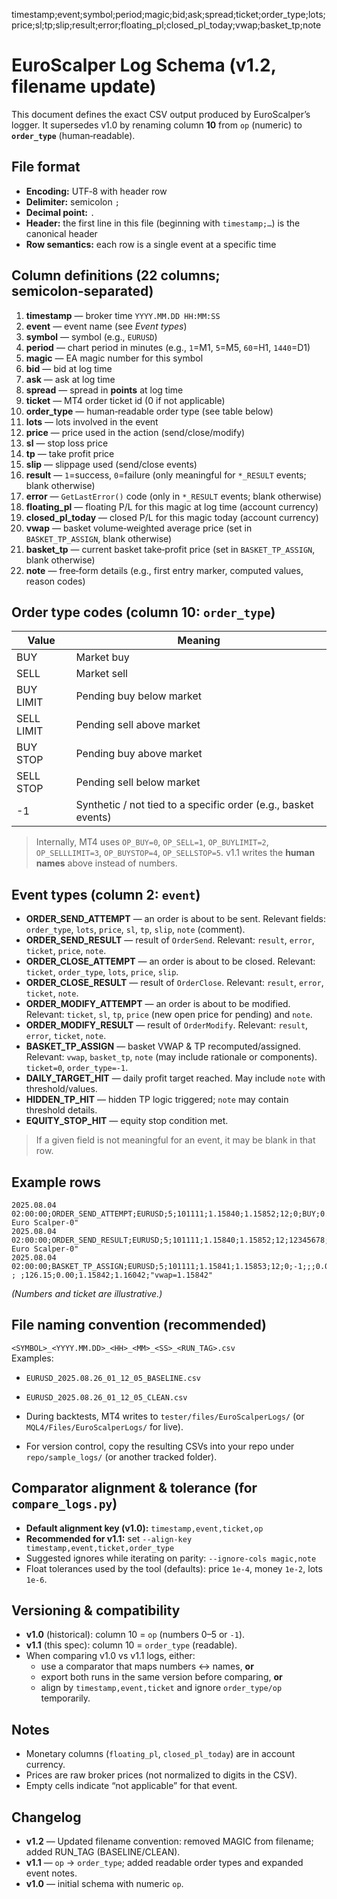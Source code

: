 timestamp;event;symbol;period;magic;bid;ask;spread;ticket;order_type;lots;price;sl;tp;slip;result;error;floating_pl;closed_pl_today;vwap;basket_tp;note

# EuroScalper Log Schema (v1.2, filename update)

This document defines the exact CSV output produced by EuroScalper’s logger. It supersedes v1.0 by renaming column **10** from `op` (numeric) to **`order_type`** (human‑readable).

## File format
- **Encoding:** UTF‑8 with header row
- **Delimiter:** semicolon `;`
- **Decimal point:** `.`
- **Header:** the first line in this file (beginning with `timestamp;…`) is the canonical header
- **Row semantics:** each row is a single event at a specific time

## Column definitions (22 columns; semicolon‑separated)

1. **timestamp** — broker time `YYYY.MM.DD HH:MM:SS`
2. **event** — event name (see *Event types*)
3. **symbol** — symbol (e.g., `EURUSD`)
4. **period** — chart period in minutes (e.g., `1`=M1, `5`=M5, `60`=H1, `1440`=D1)
5. **magic** — EA magic number for this symbol
6. **bid** — bid at log time
7. **ask** — ask at log time
8. **spread** — spread in **points** at log time
9. **ticket** — MT4 order ticket id (0 if not applicable)
10. **order_type** — human‑readable order type (see table below)
11. **lots** — lots involved in the event
12. **price** — price used in the action (send/close/modify)
13. **sl** — stop loss price
14. **tp** — take profit price
15. **slip** — slippage used (send/close events)
16. **result** — `1`=success, `0`=failure (only meaningful for `*_RESULT` events; blank otherwise)
17. **error** — `GetLastError()` code (only in `*_RESULT` events; blank otherwise)
18. **floating_pl** — floating P/L for this magic at log time (account currency)
19. **closed_pl_today** — closed P/L for this magic today (account currency)
20. **vwap** — basket volume‑weighted average price (set in `BASKET_TP_ASSIGN`, blank otherwise)
21. **basket_tp** — current basket take‑profit price (set in `BASKET_TP_ASSIGN`, blank otherwise)
22. **note** — free‑form details (e.g., first entry marker, computed values, reason codes)

## Order type codes (column 10: `order_type`)

| Value       | Meaning       |
|------------|----------------|
| BUY        | Market buy     |
| SELL       | Market sell    |
| BUY LIMIT  | Pending buy below market |
| SELL LIMIT | Pending sell above market |
| BUY STOP   | Pending buy above market |
| SELL STOP  | Pending sell below market |
| -1         | Synthetic / not tied to a specific order (e.g., basket events) |

> Internally, MT4 uses `OP_BUY=0`, `OP_SELL=1`, `OP_BUYLIMIT=2`, `OP_SELLLIMIT=3`, `OP_BUYSTOP=4`, `OP_SELLSTOP=5`. v1.1 writes the **human names** above instead of numbers.

## Event types (column 2: `event`)

- **ORDER_SEND_ATTEMPT** — an order is about to be sent. Relevant fields: `order_type`, `lots`, `price`, `sl`, `tp`, `slip`, `note` (comment).
- **ORDER_SEND_RESULT** — result of `OrderSend`. Relevant: `result`, `error`, `ticket`, `price`, `note`.
- **ORDER_CLOSE_ATTEMPT** — an order is about to be closed. Relevant: `ticket`, `order_type`, `lots`, `price`, `slip`.
- **ORDER_CLOSE_RESULT** — result of `OrderClose`. Relevant: `result`, `error`, `ticket`, `note`.
- **ORDER_MODIFY_ATTEMPT** — an order is about to be modified. Relevant: `ticket`, `sl`, `tp`, `price` (new open price for pending) and `note`.
- **ORDER_MODIFY_RESULT** — result of `OrderModify`. Relevant: `result`, `error`, `ticket`, `note`.
- **BASKET_TP_ASSIGN** — basket VWAP & TP recomputed/assigned. Relevant: `vwap`, `basket_tp`, `note` (may include rationale or components). `ticket=0`, `order_type=-1`.
- **DAILY_TARGET_HIT** — daily profit target reached. May include `note` with threshold/values.
- **HIDDEN_TP_HIT** — hidden TP logic triggered; `note` may contain threshold details.
- **EQUITY_STOP_HIT** — equity stop condition met.

> If a given field is not meaningful for an event, it may be blank in that row.

## Example rows

```
2025.08.04 02:00:00;ORDER_SEND_ATTEMPT;EURUSD;5;101111;1.15840;1.15852;12;0;BUY;0.10;1.15842;0.00000;0.00000;2;;;125.40;0.00;;;"EURUSD-Euro Scalper-0"
2025.08.04 02:00:00;ORDER_SEND_RESULT;EURUSD;5;101111;1.15840;1.15852;12;12345678;BUY;0.10;1.15842;0.00000;0.00000;2;1;0;126.15;0.00;;;"EURUSD-Euro Scalper-0"
2025.08.04 02:00:00;BASKET_TP_ASSIGN;EURUSD;5;101111;1.15841;1.15853;12;0;-1;;;0.00000;0.00000;; ; ;126.15;0.00;1.15842;1.16042;"vwap=1.15842"
```

*(Numbers and ticket are illustrative.)*

## File naming convention (recommended)

`<SYMBOL>_<YYYY.MM.DD>_<HH>_<MM>_<SS>_<RUN_TAG>.csv`  
Examples:  
- `EURUSD_2025.08.26_01_12_05_BASELINE.csv`  
- `EURUSD_2025.08.26_01_12_05_CLEAN.csv`

- During backtests, MT4 writes to `tester/files/EuroScalperLogs/` (or `MQL4/Files/EuroScalperLogs/` for live).  
- For version control, copy the resulting CSVs into your repo under `repo/sample_logs/` (or another tracked folder).

## Comparator alignment & tolerance (for `compare_logs.py`)

- **Default alignment key (v1.0):** `timestamp,event,ticket,op`  
- **Recommended for v1.1:** set `--align-key timestamp,event,ticket,order_type`
- Suggested ignores while iterating on parity: `--ignore-cols magic,note`  
- Float tolerances used by the tool (defaults): price `1e-4`, money `1e-2`, lots `1e-6`.

## Versioning & compatibility

- **v1.0** (historical): column 10 = `op` (numbers 0–5 or `-1`).  
- **v1.1** (this spec): column 10 = `order_type` (readable).  
- When comparing v1.0 vs v1.1 logs, either:
  - use a comparator that maps numbers ↔ names, **or**
  - export both runs in the same version before comparing, **or**
  - align by `timestamp,event,ticket` and ignore `order_type/op` temporarily.

## Notes
- Monetary columns (`floating_pl`, `closed_pl_today`) are in account currency.  
- Prices are raw broker prices (not normalized to digits in the CSV).  
- Empty cells indicate “not applicable” for that event.

## Changelog
- **v1.2** — Updated filename convention: removed MAGIC from filename; added RUN_TAG (BASELINE/CLEAN).  
- **v1.1** — `op` → `order_type`; added readable order types and expanded event notes.  
- **v1.0** — initial schema with numeric `op`.